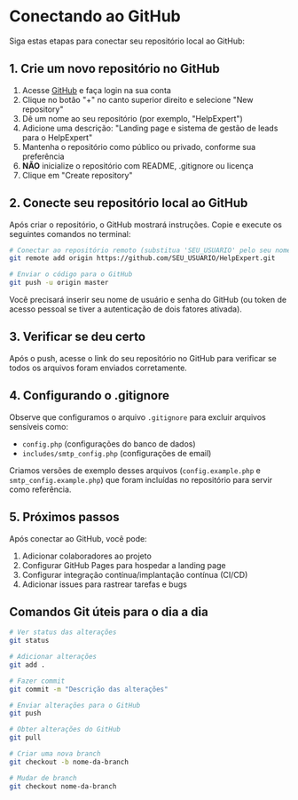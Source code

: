 # Conectando ao GitHub

Siga estas etapas para conectar seu repositório local ao GitHub:

## 1. Crie um novo repositório no GitHub

1. Acesse [GitHub](https://github.com) e faça login na sua conta
2. Clique no botão "+" no canto superior direito e selecione "New repository"
3. Dê um nome ao seu repositório (por exemplo, "HelpExpert")
4. Adicione uma descrição: "Landing page e sistema de gestão de leads para o HelpExpert"
5. Mantenha o repositório como público ou privado, conforme sua preferência
6. **NÃO** inicialize o repositório com README, .gitignore ou licença
7. Clique em "Create repository"

## 2. Conecte seu repositório local ao GitHub

Após criar o repositório, o GitHub mostrará instruções. Copie e execute os seguintes comandos no terminal:

```bash
# Conectar ao repositório remoto (substitua 'SEU_USUARIO' pelo seu nome de usuário do GitHub)
git remote add origin https://github.com/SEU_USUARIO/HelpExpert.git

# Enviar o código para o GitHub
git push -u origin master
```

Você precisará inserir seu nome de usuário e senha do GitHub (ou token de acesso pessoal se tiver a autenticação de dois fatores ativada).

## 3. Verificar se deu certo

Após o push, acesse o link do seu repositório no GitHub para verificar se todos os arquivos foram enviados corretamente.

## 4. Configurando o .gitignore

Observe que configuramos o arquivo `.gitignore` para excluir arquivos sensíveis como:
- `config.php` (configurações do banco de dados)
- `includes/smtp_config.php` (configurações de email)

Criamos versões de exemplo desses arquivos (`config.example.php` e `smtp_config.example.php`) que foram incluídas no repositório para servir como referência.

## 5. Próximos passos

Após conectar ao GitHub, você pode:

1. Adicionar colaboradores ao projeto
2. Configurar GitHub Pages para hospedar a landing page
3. Configurar integração contínua/implantação contínua (CI/CD)
4. Adicionar issues para rastrear tarefas e bugs

## Comandos Git úteis para o dia a dia

```bash
# Ver status das alterações
git status

# Adicionar alterações
git add .

# Fazer commit
git commit -m "Descrição das alterações"

# Enviar alterações para o GitHub
git push

# Obter alterações do GitHub
git pull

# Criar uma nova branch
git checkout -b nome-da-branch

# Mudar de branch
git checkout nome-da-branch
```
